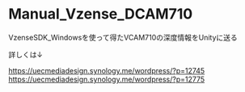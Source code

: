 # Manual_Vzense_DCAM710
VzenseSDK_Windowsを使って得たVCAM710の深度情報をUnityに送る

詳しくは↓

https://uecmediadesign.synology.me/wordpress/?p=12745
https://uecmediadesign.synology.me/wordpress/?p=12775
